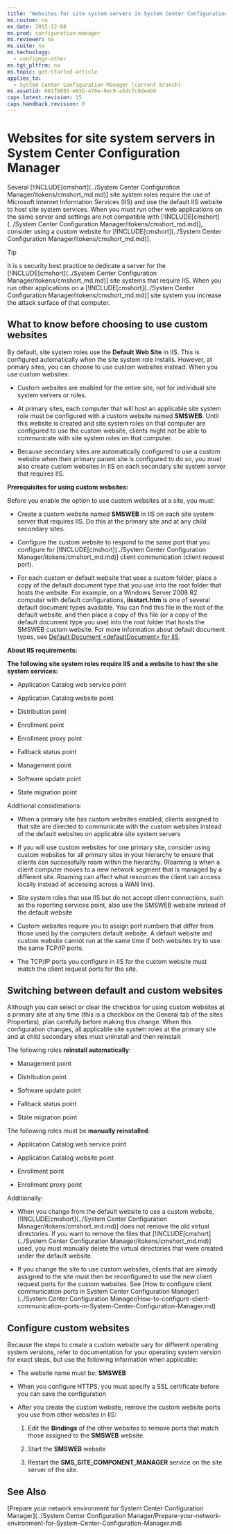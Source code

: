 ```yaml
---
title: "Websites for site system servers in System Center Configuration Manager"
ms.custom: na
ms.date: 2015-12-08
ms.prod: configuration-manager
ms.reviewer: na
ms.suite: na
ms.technology: 
  - configmgr-other
ms.tgt_pltfrm: na
ms.topic: get-started-article
applies_to: 
  - System Center Configuration Manager (current branch)
ms.assetid: 681f0893-e83b-476e-9ec0-a5dc7c9deeb6
caps.latest.revision: 15
caps.handback.revision: 0
---
```

# Websites for site system servers in System Center Configuration Manager
Several [!INCLUDE[cmshort](../System Center Configuration Manager/itokens/cmshort_md.md)] site system roles require the use of Microsoft Internet Information Services (IIS) and use the default IIS website to host site system services. When you must run other web applications on the same server and settings are not compatible with [!INCLUDE[cmshort](../System Center Configuration Manager/itokens/cmshort_md.md)], consider using a custom website for [!INCLUDE[cmshort](../System Center Configuration Manager/itokens/cmshort_md.md)].  
  
> [!TIP]  
>  It is s security best practice to dedicate a server for the [!INCLUDE[cmshort](../System Center Configuration Manager/itokens/cmshort_md.md)] site systems that require IIS. When you run other applications on a [!INCLUDE[cmshort](../System Center Configuration Manager/itokens/cmshort_md.md)] site system you increase the attack surface of that computer.  
  


  
##  <a name="BKMK_What2Know"></a> What to know before choosing to use custom websites  
 By default, site system roles use the **Default Web Site** in IIS. This is configured automatically when the site system role installs. However, at primary sites, you can choose to use custom websites instead. When you use custom websites:  
  
-   Custom websites are enabled for the entire site, not for individual site system servers or roles.  
  
-   At primary sites, each computer that will host an applicable site system role must be configured with a custom website named **SMSWEB**. Until this website is created and site system roles on that computer are configured to use the custom website, clients might not be able to communicate with site system roles on that computer.  
  
-   Because secondary sites are automatically configured to use a custom website when their primary parent site is configured to do so, you must also create custom websites in IIS on each secondary site system server that requires IIS.  
  

  **Prerequisites for using custom websites:**  
  
 Before you enable the option to use custom websites at a site, you must:  
  
-   Create a custom website named **SMSWEB** in IIS on each site system server that requires IIS. Do this at the primary site and at any child secondary sites.  
  
-   Configure the custom website to respond to the same port that you configure for [!INCLUDE[cmshort](../System Center Configuration Manager/itokens/cmshort_md.md)] client communication (client request port).  
  
-   For each custom or default website that uses a custom folder, place a copy of the default document type that you use into the root folder that hosts the website. For example, on a Windows Server 2008 R2 computer with default configurations, **iisstart.htm** is one of several default document types available. You can find this file in the root of the default website, and then place a copy of this file (or a copy of the default document type you use) into the root folder that hosts the SMSWEB custom website. For more information about default document types, see [Default Document <defaultDocument\> for IIS](http://www.iis.net/configreference/system.webserver/defaultdocument).  
  
 **About IIS requirements:**
 
 **The following site system roles require IIS and a website to host the site system services:**  
  
-   Application Catalog web service point  
  
-   Application Catalog website point  
  
-   Distribution point  
  
-   Enrollment point  
  
-   Enrollment proxy point  
  
-   Fallback status point  
  
-   Management point  
  
-   Software update point  
  
-   State migration point  
  
 Additional considerations:  
  
-   When a primary site has custom websites enabled, clients assigned to  that site are directed to communicate with the custom websites instead of the default websites on applicable site system servers  
  
-   If you will use custom websites for one primary site, consider using custom websites for all primary sites in your hierarchy to ensure that clients can successfully roam within the hierarchy. (Roaming is when a client computer moves to a new network segment that is managed by a different site. Roaming can affect what resources the client can access locally instead of accessing across a WAN link).  
  
-   Site system roles that use IIS but do not accept client connections, such as the reporting services point, also use the SMSWEB website instead of the default website  
  
-   Custom websites require you to assign port numbers that differ from those used by the computers default website. A default website and custom website cannot run at the same time if both websites try to use the same TCP/IP ports.  
  
-   The TCP/IP ports you configure in IIS for the custom website must match the client request ports for the site.  
  
## Switching between default and custom websites  
 Although you can select or clear the checkbox for using custom websites at a primary site at any time (this is a checkbox on the General tab of the sites Properties), plan carefully before making this change. When this configuration changes, all applicable site system roles at the primary site and at child secondary sites must uninstall and then  reinstall:  
  
 The following roles **reinstall automatically**:  
  
-   Management point  
  
-   Distribution point  
  
-   Software update point  
  
-   Fallback status point  
  
-   State migration point  
  
 The following roles must be **manually reinstalled**:  
  
-   Application Catalog web service point  
  
-   Application Catalog website point  
  
-   Enrollment point  
  
-   Enrollment proxy point  
  
 Additionally:  
  
-   When you change from the default website to use a custom website, [!INCLUDE[cmshort](../System Center Configuration Manager/itokens/cmshort_md.md)] does not remove the old virtual directories. If you want to remove the files that [!INCLUDE[cmshort](../System Center Configuration Manager/itokens/cmshort_md.md)] used, you must manually delete the virtual directories that were created under the default website.  
  
-   If you change the site to use custom websites, clients that are already assigned to the site must then be reconfigured to use the new client request  ports for the custom websites. See [How to configure client communication ports in System Center Configuration Manager](../System Center Configuration Manager/How-to-configure-client-communication-ports-in-System-Center-Configuration-Manager.md)  
  
## Configure custom websites  
 Because the steps to create a custom website vary for different operating system versions, refer to documentation for your operating system version for exact steps, but use the following information when applicable:  
  
-   The website name must be: **SMSWEB**  
  
-   When you configure HTTPS, you must specify a SSL certificate before you can save the configuration  
  
-   After you create the custom website, remove the custom website ports you use from other websites in IIS:  
  
    1.  Edit the **Bindings** of the other websites to remove ports that match those assigned to the **SMSWEB** website.  
  
    2.  Start the **SMSWEB** website  
  
    3.  Restart the **SMS_SITE_COMPONENT_MANAGER** service on the site server of the site.  
  
## See Also  
 [Prepare your network environment for System Center Configuration Manager](../System Center Configuration Manager/Prepare-your-network-environment-for-System-Center-Configuration-Manager.md)